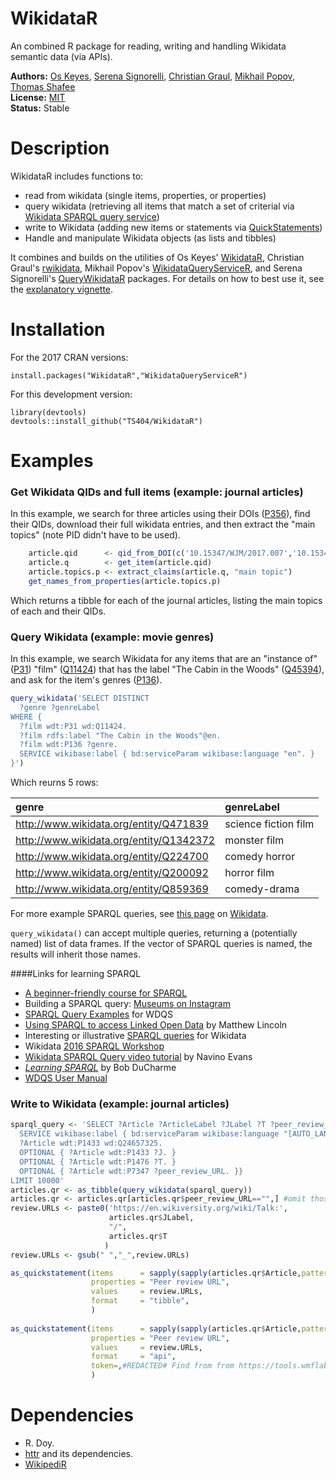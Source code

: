 WikidataR
=========

An combined R package for reading, writing and handling Wikidata semantic data (via APIs).

__Authors:__ [Os Keyes](https://github.com/Ironholds), [Serena Signorelli](https://github.com/serenasignorelli), [Christian Graul](https://github.com/chgrl), [Mikhail Popov](https://github.com/bearloga), [Thomas Shafee](https://github.com/TS404)<br/> 
__License:__ [MIT](http://opensource.org/licenses/MIT)<br/>
__Status:__ Stable

Description
======
WikidataR includes functions to:
- read from wikidata (single items, properties, or properties)
- query wikidata (retrieving all items that match a set of criterial via [Wikidata SPARQL query service](https://query.wikidata.org))
- write to Wikidata (adding new items or statements via [QuickStatements](https://tools.wmflabs.org/quickstatements)) 
- Handle and manipulate Wikidata objects (as lists and tibbles)

It combines and builds on the utilities of Os Keyes' [WikidataR](https://github.com/Ironholds/WikidataR), Christian Graul's
[rwikidata](https://github.com/chgrl/rwikidata), Mikhail Popov's [WikidataQueryServiceR](https://github.com/bearloga/WikidataQueryServiceR), and Serena Signorelli's [QueryWikidataR](https://github.com/serenasignorelli/QueryWikidataR) packages. For details on how to best use it, see the [explanatory
vignette](https://CRAN.R-project.org/package=WikidataR/vignettes/Introduction.html).

Installation
======

For the 2017 CRAN versions:

    install.packages("WikidataR","WikidataQueryServiceR")
    
For this development version:

    library(devtools)
    devtools::install_github("TS404/WikidataR")

Examples
======
### Get Wikidata QIDs and full items (example: journal articles)
In this example, we search for three articles using their DOIs ([P356](https://www.wikidata.org/wiki/Property:P356)), find their QIDs,  download their full wikidata entries, and then extract the "main topics" (note PID didn't have to be used).

``` r
    article.qid      <- qid_from_DOI(c('10.15347/WJM/2017.007','10.15347/WJM/2019.001','10.15347/WJM/2019.007'))
    article.q        <- get_item(article.qid)
    article.topics.p <- extract_claims(article.q, "main topic")
    get_names_from_properties(article.topics.p)
```
Which returns a tibble for each of the journal articles, listing the main topics of each and their QIDs.

### Query Wikidata (example: movie genres)

In this example, we search Wikidata for any items that are an "instance of" ([P31](https://www.wikidata.org/wiki/Property:P31)) "film" ([Q11424](https://www.wikidata.org/wiki/Q11424)) that has the label "The Cabin in the Woods" ([Q45394](https://www.wikidata.org/wiki/Q45394)), and ask for the item's genres ([P136](https://www.wikidata.org/wiki/Property:P136)).

``` r
query_wikidata('SELECT DISTINCT
  ?genre ?genreLabel
WHERE {
  ?film wdt:P31 wd:Q11424.
  ?film rdfs:label "The Cabin in the Woods"@en.
  ?film wdt:P136 ?genre.
  SERVICE wikibase:label { bd:serviceParam wikibase:language "en". }
}')
```
Which reurns 5 rows:

| genre                                     | genreLabel           |
|:------------------------------------------|:---------------------|
| <http://www.wikidata.org/entity/Q471839>  | science fiction film |
| <http://www.wikidata.org/entity/Q1342372> | monster film         |
| <http://www.wikidata.org/entity/Q224700>  | comedy horror        |
| <http://www.wikidata.org/entity/Q200092>  | horror film          |
| <http://www.wikidata.org/entity/Q859369>  | comedy-drama         |

For more example SPARQL queries, see [this page](https://www.wikidata.org/wiki/Wikidata:SPARQL_query_service/queries/examples) on [Wikidata](https://www.wikidata.org/wiki/Wikidata:Main_Page).

`query_wikidata()` can accept multiple queries, returning a (potentially named) list of data frames. If the vector of SPARQL queries is named, the results will inherit those names.

####Links for learning SPARQL

-   [A beginner-friendly course for SPARQL](https://www.wikidata.org/wiki/Wikidata:A_beginner-friendly_course_for_SPARQL)
-   Building a SPARQL query: [Museums on Instagram](https://www.wikidata.org/wiki/Help:SPARQL/Building_a_query/Museums_on_Instagram)
-   [SPARQL Query Examples](https://www.wikidata.org/wiki/Wikidata:SPARQL_query_service/queries/examples) for WDQS
-   [Using SPARQL to access Linked Open Data](http://programminghistorian.org/lessons/graph-databases-and-SPARQL) by Matthew Lincoln
-   Interesting or illustrative [SPARQL queries](https://www.wikidata.org/wiki/Wikidata:SPARQL_query_service/queries) for Wikidata
-   Wikidata [2016 SPARQL Workshop](https://www.wikidata.org/wiki/Wikidata:SPARQL_query_service/2016_SPARQL_Workshop)
-   [Wikidata SPARQL Query video tutorial](https://www.youtube.com/watch?v=1jHoUkj_mKw) by Navino Evans
-   *[Learning SPARQL](http://www.learningsparql.com/)* by Bob DuCharme
-   [WDQS User Manual](https://www.mediawiki.org/wiki/Wikidata_query_service/User_Manual)

### Write to Wikidata (example: journal articles)


``` r
sparql_query <- 'SELECT ?Article ?ArticleLabel ?JLabel ?T ?peer_review_URL WHERE {
  SERVICE wikibase:label { bd:serviceParam wikibase:language "[AUTO_LANGUAGE],en". }
  ?Article wdt:P1433 wd:Q24657325.
  OPTIONAL { ?Article wdt:P1433 ?J. }
  OPTIONAL { ?Article wdt:P1476 ?T. }
  OPTIONAL { ?Article wdt:P7347 ?peer_review_URL. }}
LIMIT 10000'
articles.qr <- as_tibble(query_wikidata(sparql_query))
articles.qr <- articles.qr[articles.qr$peer_review_URL=="",] #omit those with review URLs listed
review.URLs <- paste0('https://en.wikiversity.org/wiki/Talk:',
                      articles.qr$JLabel,
                      "/",
                      articles.qr$T
                     )
review.URLs <- gsub(" ","_",review.URLs)

as_quickstatement(items      = sapply(sapply(articles.qr$Article,pattern = "/",stringr::str_split),tail,1),
                  properties = "Peer review URL",
                  values     = review.URLs,
                  format     = "tibble",
                  )
                  
as_quickstatement(items      = sapply(sapply(articles.qr$Article,pattern = "/",stringr::str_split),tail,1),
                  properties = "Peer review URL",
                  values     = review.URLs,
                  format     = "api",
                  token=,#REDACTED# Find from from https://tools.wmflabs.org/quickstatements/#/user
                  )
```

Dependencies
======
* R. Doy.
* [httr](https://cran.r-project.org/package=httr) and its dependencies.
* [WikipediR](https://cran.r-project.org/package=WikipediR)

